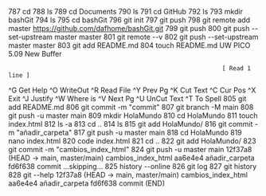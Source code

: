  787  cd
  788  ls
  789  cd Documents
  790  ls
  791  cd GitHub
  792  ls
  793  mkdir bashGit
  794  ls
  795  cd bashGit
  796  git init
  797  git push
  798  git remote add master https://github.com/dafhome/bashGit.git
  799  git push
  800  git push --set-upstream master master
  801  git remote --v
  802  git push --set-upstream master master
  803  git add README.md
  804  touch README.md
  UW PICO 5.09                                                           New Buffer












































                                                                [ Read 1 line ]
^G Get Help             ^O WriteOut             ^R Read File            ^Y Prev Pg              ^K Cut Text             ^C Cur Pos
^X Exit                 ^J Justify              ^W Where is             ^V Next Pg              ^U UnCut Text           ^T To Spell
  805  git add README.md
  806  git commit -m "commit"
  807  git branch -M main
  808  git push -u master main
  809  mkdir HolaMundo
  810  cd HolaMundo
  811  touch index.html
  812  ls -a
  813  cd ..
  814  ls
  815  git add HolaMundo/
  816  git commit -m "añadir_carpeta"
  817  git push -u master main
  818  cd HolaMundo
  819  nano index.html
  820  code index.html
  821  cd ..
  822  git add HolaMundo/
  823  git commit -m "cambios_index_html"
  824  git push -u master main
12f37a8 (HEAD -> main, master/main) cambios_index_html
aa6e4e4 añadir_carpeta
fd6f638 commit
...skipping...
  825  history --online
  826  git log
  827  git history
  828  git --help
12f37a8 (HEAD -> main, master/main) cambios_index_html
aa6e4e4 añadir_carpeta
fd6f638 commit
(END)
